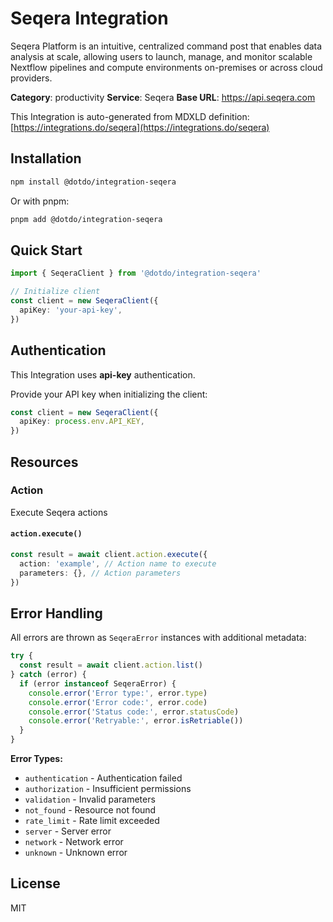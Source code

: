 # Seqera Integration

Seqera Platform is an intuitive, centralized command post that enables data analysis at scale, allowing users to launch, manage, and monitor scalable Nextflow pipelines and compute environments on-premises or across cloud providers.

**Category**: productivity
**Service**: Seqera
**Base URL**: https://api.seqera.com

This Integration is auto-generated from MDXLD definition: [https://integrations.do/seqera](https://integrations.do/seqera)

## Installation

```bash
npm install @dotdo/integration-seqera
```

Or with pnpm:

```bash
pnpm add @dotdo/integration-seqera
```

## Quick Start

```typescript
import { SeqeraClient } from '@dotdo/integration-seqera'

// Initialize client
const client = new SeqeraClient({
  apiKey: 'your-api-key',
})
```

## Authentication

This Integration uses **api-key** authentication.

Provide your API key when initializing the client:

```typescript
const client = new SeqeraClient({
  apiKey: process.env.API_KEY,
})
```

## Resources

### Action

Execute Seqera actions

#### `action.execute()`

```typescript
const result = await client.action.execute({
  action: 'example', // Action name to execute
  parameters: {}, // Action parameters
})
```

## Error Handling

All errors are thrown as `SeqeraError` instances with additional metadata:

```typescript
try {
  const result = await client.action.list()
} catch (error) {
  if (error instanceof SeqeraError) {
    console.error('Error type:', error.type)
    console.error('Error code:', error.code)
    console.error('Status code:', error.statusCode)
    console.error('Retryable:', error.isRetriable())
  }
}
```

**Error Types:**

- `authentication` - Authentication failed
- `authorization` - Insufficient permissions
- `validation` - Invalid parameters
- `not_found` - Resource not found
- `rate_limit` - Rate limit exceeded
- `server` - Server error
- `network` - Network error
- `unknown` - Unknown error

## License

MIT
